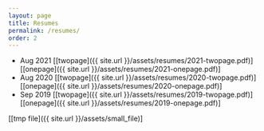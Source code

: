 ```yaml
---
layout: page
title: Resumes
permalink: /resumes/
order: 2
---
```


* Aug 2021 
[[twopage]({{ site.url }}/assets/resumes/2021-twopage.pdf)] 
[[onepage]({{ site.url }}/assets/resumes/2021-onepage.pdf)]
* Aug 2020 
[[twopage]({{ site.url }}/assets/resumes/2020-twopage.pdf)] 
[[onepage]({{ site.url }}/assets/resumes/2020-onepage.pdf)]
* Sep 2019 
[[twopage]({{ site.url }}/assets/resumes/2019-twopage.pdf)] 
[[onepage]({{ site.url }}/assets/resumes/2019-onepage.pdf)]

[[tmp file]({{ site.url }}/assets/small_file)]

